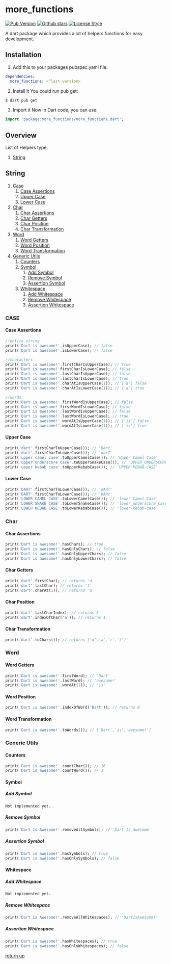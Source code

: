 # more_functions

[![Pub Version](https://img.shields.io/pub/v/more_functions?color=blue&logo=dart)](https://pub.dev/packages/more_functions)
[![Github stars](https://img.shields.io/github/stars/elbeicktalat/dart_more_functions?logo=github)](https://github.com/elbeicktalat/dart_more_functions)
[![License Style](https://img.shields.io/github/license/elbeicktalat/dart_more_functions)](https://github.com/elbeicktalat/dart_more_functions/blob/main/LICENSE)

A dart package which provides a lot of helpers functions for easy development.

## Installation

1) Add this to your packages pubspec.yaml file:

```yaml
dependencies:
  more_functions: <^last-version>
```

2) Install it You could run pub get:

```bash
$ dart pub get
```

3) Import it Now in Dart code, you can use:

```dart
import 'package:more_functions/more_functions.dart';
```

## Overview

List of Helpers type:

1. [String](#string)

## String

1. [Case](#case)
   1. [Case Assertions](#case-assertions)
   2. [Upper Case](#upper-case)
   3. [Lower Case](#lower-case)
2. [Char](#char)
   1. [Char Assertions](#char-assertions)
   1. [Char Getters](#char-getters)
   1. [Char Position](#char-position)
   1. [Char Transformation](#char-transformation)
3. [Word](#word)
   1. [Word Getters](#word-getters)
   1. [Word Position](#word-position)
   1. [Word Transformation](#word-transformation)
4. [Generic Utils](#generic-utils)
   1. [Counters](#counters)
   2. [Symbol](#symbol)
      1. [Add Symbol](#add-symbol)
      2. [Remove Symbol](#remove-symbol)
      3. [Assertion Symbol](#assertion-symbol)
   3. [Whitespace](#whitespace)
      1. [Add Whitespace](#add-whitespace)
      1. [Remove Whitespace](#remove-whitespace)
      1. [Assertion Whitespace](#assertion-whitespace)

### CASE

#### Case Assertions

```dart
//entire string
print('Dart is awesome!'.isUpperCase); // false
print('Dart is awesome!'.isLowerCase); // false

//characters
print('Dart is awesome!'.firstCharIsUpperCase); // true
print('Dart is awesome!'firstCharIsLowerCase); // false
print('Dart is awesome!'.lastCharIsUpperCase); // false
print('Dart is awesome!'.lastCharIsLowerCase); // true
print('Dart is awesome!'.charAtIsUpperCase(1)); // ['a'] false
print('Dart is awesome!'.charAtIsLowerCase(1)); // ['a'] true

//words
print('Dart is awesome!'.firstWordIsUpperCase); // false
print('Dart is awesome!'firstWordIsLowerCase); // false
print('Dart is awesome!'.lastWordIsUpperCase); // false
print('Dart is awesome!'.lastWordIsLowerCase); // true
print('Dart is awesome!'.wordAtIsUpperCase(1)); // ['is'] false
print('Dart is awesome!'.wordAtIsLowerCase(1)); // ['is'] true
```

#### Upper Case
```dart
print('dart'.firstCharToUpperCase()); // 'Dart'
print('dart'.firstCharToLowerCase()); // 'darT'
print('upper camel case'.toUpperCamelCase()); // 'Upper Camel Case'
print('upper underscore case'.toUpperSnakeCase()); // 'UPPER_UNDERSCORE_CASE'
print('upper kebab case'.toUpperKebabCase()); // 'UPPER-KEBAB-CASE'
```

#### Lower Case
```dart
print('DART'.firstCharToLowerCase()); // 'dART'
print('DART'.firstCharToLowerCase()); // 'DARt'
print('LOWER CAMEL CASE'.toLowerCamelCase()); // 'lower Camel Case'
print('LOWER SNAKE CASE'.toLowerSnakeCase()); // 'lower_underscore_case'
print('LOWER KEBAB CASE'.toLowerKebabCase()); // 'lower-kebab-case'
```

### Char

#### Char Assertions
```dart
print('Dart is awesome!'.hasChars); // true 
print('Dart is awesome!'.hasOnlyChars); // false  
print('Dart is awesome!'.hasOnlyUpperChars); // false   
print('Dart is awesome!'.hasOnlyLowerChars); // false
```

#### Char Getters
```dart
print('dart'.firstChar); // returns 'd'
print('dart'.lastChar); // returns 't'
print('dart'.charAt(1)); // returns 'a'
```

#### Char Position
```dart
print('dart'.lastCharIndex); // returns 3
print('dart'.indexOfChar('a')); // returns 1
```

#### Char Transformation
```dart
print('dart'.toChars()); // returns ['d','a','r','t']
```

### Word

#### Word Getters
```dart
print('Dart is awesome!'.firstWord); // 'Dart' 
print('Dart is awesome!'.lastWord); // 'awesome!'  
print('Dart is awesome!'.wordAt(1)); // 'is'   
```

#### Word Position
```dart
print('Dart is awesome!'.indexOfWord('Dart')); // returns 0 
```

#### Word Transformation
```dart
print('Dart is awesome!'.toWords()); // ['Dart','is','awesome!'] 
```

### Generic Utils

#### Counters
```dart
print('Dart is awesome!'.countChar()); // 16
print('Dart is awesome!'.countWord()); // 3
```

#### Symbol

##### Add Symbol
`Not implemented yet.`

##### Remove Symbol

```dart
print('Dart Is Awesome!'.removeAllSymbols); // 'Dart Is Awesome'
```

##### Assertion Symbol
```dart
print('Dart is awesome!'.hasSymbols); // true
print('Dart is awesome!'.hasOnlySymbols); // false
```

#### Whitespace

##### Add Whitespace
`Not implemented yet.`

##### Remove Whitespace

```dart
print('Dart Is Awesome!'.removeAllWhitespaces); // 'DartIsAwesome!'
```

##### Assertion Whitespace
```dart
print('Dart is awesome!'.hasWhitespaces); // true
print('Dart is awesome!'.hasOnlyWhitespaces); // false
```

[return up](#more_functions)